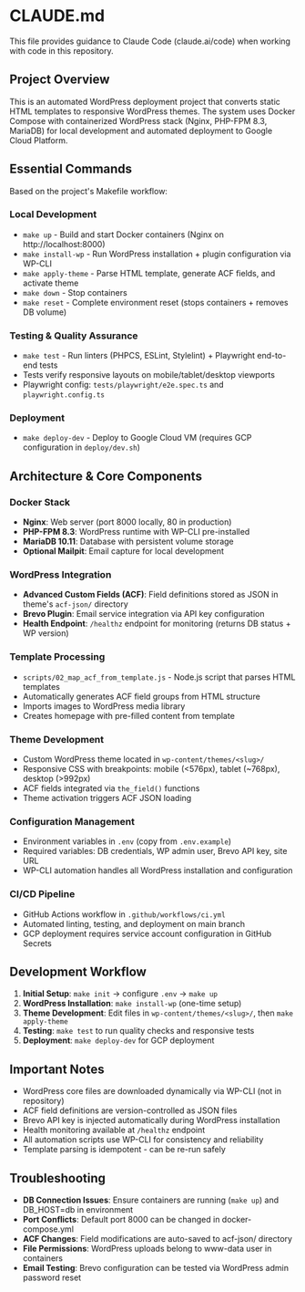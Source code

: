 # CLAUDE.md

This file provides guidance to Claude Code (claude.ai/code) when working with code in this repository.

## Project Overview

This is an automated WordPress deployment project that converts static HTML templates to responsive WordPress themes. The system uses Docker Compose with containerized WordPress stack (Nginx, PHP-FPM 8.3, MariaDB) for local development and automated deployment to Google Cloud Platform.

## Essential Commands

Based on the project's Makefile workflow:

### Local Development
- `make up` - Build and start Docker containers (Nginx on http://localhost:8000)
- `make install-wp` - Run WordPress installation + plugin configuration via WP-CLI
- `make apply-theme` - Parse HTML template, generate ACF fields, and activate theme
- `make down` - Stop containers
- `make reset` - Complete environment reset (stops containers + removes DB volume)

### Testing & Quality Assurance
- `make test` - Run linters (PHPCS, ESLint, Stylelint) + Playwright end-to-end tests
- Tests verify responsive layouts on mobile/tablet/desktop viewports
- Playwright config: `tests/playwright/e2e.spec.ts` and `playwright.config.ts`

### Deployment
- `make deploy-dev` - Deploy to Google Cloud VM (requires GCP configuration in `deploy/dev.sh`)

## Architecture & Core Components

### Docker Stack
- **Nginx**: Web server (port 8000 locally, 80 in production)
- **PHP-FPM 8.3**: WordPress runtime with WP-CLI pre-installed
- **MariaDB 10.11**: Database with persistent volume storage
- **Optional Mailpit**: Email capture for local development

### WordPress Integration
- **Advanced Custom Fields (ACF)**: Field definitions stored as JSON in theme's `acf-json/` directory
- **Brevo Plugin**: Email service integration via API key configuration
- **Health Endpoint**: `/healthz` endpoint for monitoring (returns DB status + WP version)

### Template Processing
- `scripts/02_map_acf_from_template.js` - Node.js script that parses HTML templates
- Automatically generates ACF field groups from HTML structure
- Imports images to WordPress media library
- Creates homepage with pre-filled content from template

### Theme Development
- Custom WordPress theme located in `wp-content/themes/<slug>/`
- Responsive CSS with breakpoints: mobile (<576px), tablet (~768px), desktop (>992px)
- ACF fields integrated via `the_field()` functions
- Theme activation triggers ACF JSON loading

### Configuration Management
- Environment variables in `.env` (copy from `.env.example`)
- Required variables: DB credentials, WP admin user, Brevo API key, site URL
- WP-CLI automation handles all WordPress installation and configuration

### CI/CD Pipeline
- GitHub Actions workflow in `.github/workflows/ci.yml`
- Automated linting, testing, and deployment on main branch
- GCP deployment requires service account configuration in GitHub Secrets

## Development Workflow

1. **Initial Setup**: `make init` → configure `.env` → `make up`
2. **WordPress Installation**: `make install-wp` (one-time setup)
3. **Theme Development**: Edit files in `wp-content/themes/<slug>/`, then `make apply-theme`
4. **Testing**: `make test` to run quality checks and responsive tests
5. **Deployment**: `make deploy-dev` for GCP deployment

## Important Notes

- WordPress core files are downloaded dynamically via WP-CLI (not in repository)
- ACF field definitions are version-controlled as JSON files
- Brevo API key is injected automatically during WordPress installation
- Health monitoring available at `/healthz` endpoint
- All automation scripts use WP-CLI for consistency and reliability
- Template parsing is idempotent - can be re-run safely

## Troubleshooting

- **DB Connection Issues**: Ensure containers are running (`make up`) and DB_HOST=db in environment
- **Port Conflicts**: Default port 8000 can be changed in docker-compose.yml
- **ACF Changes**: Field modifications are auto-saved to acf-json/ directory
- **File Permissions**: WordPress uploads belong to www-data user in containers
- **Email Testing**: Brevo configuration can be tested via WordPress admin password reset